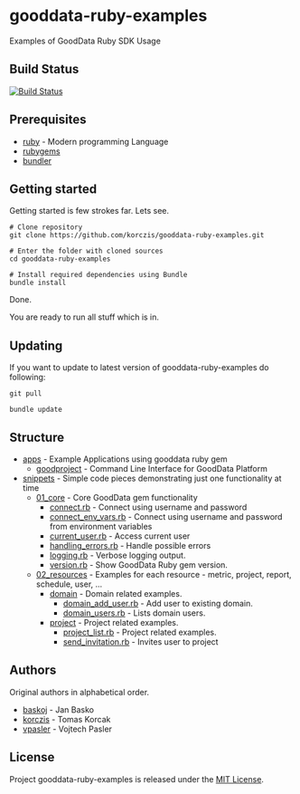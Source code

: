 # gooddata-ruby-examples

Examples of GoodData Ruby SDK Usage

## Build Status

[![Build Status](https://travis-ci.org/korczis/gooddata-ruby-examples.svg?branch=master)](https://travis-ci.org/korczis/gooddata-ruby-examples)

## Prerequisites

- [ruby](https://www.ruby-lang.org/en/) - Modern programming Language
- [rubygems](https://rubygems.org/)
- [bundler](http://bundler.io/)

## Getting started 

Getting started is few strokes far. Lets see.

```
# Clone repository
git clone https://github.com/korczis/gooddata-ruby-examples.git

# Enter the folder with cloned sources
cd gooddata-ruby-examples

# Install required dependencies using Bundle
bundle install
```
Done. 

You are ready to run all stuff which is in.

## Updating

If you want to update to latest version of gooddata-ruby-examples do following:

```
git pull

bundle update
```

## Structure

- [apps](https://github.com/korczis/gooddata-ruby-examples/tree/master/apps) - Example Applications using gooddata ruby gem
  - [goodproject](https://github.com/korczis/gooddata-ruby-examples/tree/master/apps/goodproject) - Command Line Interface for GoodData Platform
- [snippets](https://github.com/korczis/gooddata-ruby-examples/tree/master/snippets) - Simple code pieces demonstrating just one functionality at time
  - [01_core](https://github.com/korczis/gooddata-ruby-examples/tree/master/snippets/01_core) - Core GoodData gem functionality
    - [connect.rb](https://github.com/korczis/gooddata-ruby-examples/blob/master/snippets/01_core/connect.rb) - Connect using username and password
    - [connect_env_vars.rb](https://github.com/korczis/gooddata-ruby-examples/blob/master/snippets/01_core/connect_env_vars.rb) - Connect using username and password from environment variables
    - [current_user.rb](https://github.com/korczis/gooddata-ruby-examples/blob/master/snippets/01_core/current_user.rb) - Access current user
    - [handling_errors.rb](https://github.com/korczis/gooddata-ruby-examples/blob/master/snippets/01_core/handling_errors.rb) - Handle possible errors
    - [logging.rb](https://github.com/korczis/gooddata-ruby-examples/blob/master/snippets/01_core/logging.rb) - Verbose logging output.
    - [version.rb](https://github.com/korczis/gooddata-ruby-examples/blob/master/snippets/01_core/version.rb) - Show GoodData Ruby gem version.
  - [02_resources](https://github.com/korczis/gooddata-ruby-examples/tree/master/snippets/02_resources) - Examples for each resource - metric, project, report, schedule, user, ...
    - [domain](https://github.com/korczis/gooddata-ruby-examples/blob/master/snippets/02_resources/domain) - 
      Domain related examples.
      - [domain_add_user.rb](https://github.com/korczis/gooddata-ruby-examples/blob/master/snippets/02_resources/domain/domain_add_user.rb) - 
      Add user to existing domain.
      - [domain_users.rb](https://github.com/korczis/gooddata-ruby-examples/blob/master/snippets/02_resources/domain/domain_users.rb) - 
            Lists domain users.
    - [project](https://github.com/korczis/gooddata-ruby-examples/tree/master/snippets/02_resources/project) - Project related examples.
      - [project_list.rb](https://github.com/korczis/gooddata-ruby-examples/tree/master/snippets/02_resources/project/project_list.rb) - Project related examples.
      - [send_invitation.rb](https://github.com/korczis/gooddata-ruby-examples/blob/master/snippets/02_resources/project/send_invitation.rb) - Invites user to project

## Authors

Original authors in alphabetical order.

- [baskoj](https://github.com/baskoj) - Jan Basko
- [korczis](https://github.com/korczis) - Tomas Korcak
- [vpasler](https://github.com/vpasler) - Vojtech Pasler

## License

Project gooddata-ruby-examples is released under the [MIT License](http://www.opensource.org/licenses/MIT).

